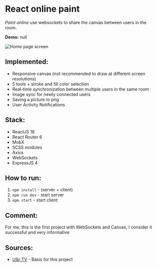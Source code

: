 # React online paint
*Paint online* use websockets to share the canvas between users in the room.

 **Demo:** null

<img alt="Home page screen" src="https://thumbs2.imgbox.com/18/86/SJLacbkq_t.png"/>

## Implemented:

- Responsive canvas (not recommended to draw at different screen resolutions)
- 5 tools + stroke and fill color selection
- Real-time synchronization between multiple users in the same room
- Image sync for newly connected users
- Saving a picture to png
- User Activity Notifications

## Stack:

- ReactJS 18 
- React Router 6
- MobX
- SCSS modules
- Axios
- WebSockets
- ExpressJS 4

## How to run:

1. `npm install` - (server + client)
2. `npm run dev` - start server
3. `npm start` - start client

## Comment:

For me, this is the first project with WebSockets and Canvas, I consider it successful and very informative

## Sources:

- [Ulbi TV](https://www.youtube.com/watch?v=KVeMsy4qCdg&ab_channel=UlbiTV) - Basis for this project